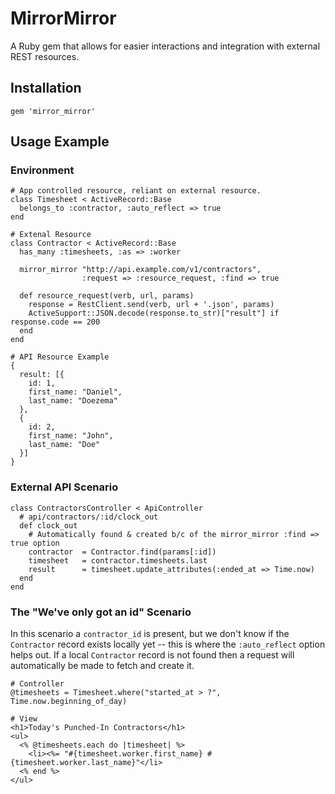 # MirrorMirror

A Ruby gem that allows for easier interactions and integration with external REST resources.

## Installation

    gem 'mirror_mirror'

## Usage Example

### Environment 
    
    # App controlled resource, reliant on external resource.
    class Timesheet < ActiveRecord::Base
      belongs_to :contractor, :auto_reflect => true
    end

    # Extenal Resource
    class Contractor < ActiveRecord::Base
      has_many :timesheets, :as => :worker
      
      mirror_mirror "http://api.example.com/v1/contractors", 
                    :request => :resource_request, :find => true
        
      def resource_request(verb, url, params)
        response = RestClient.send(verb, url + '.json', params)
        ActiveSupport::JSON.decode(response.to_str)["result"] if response.code == 200
      end
    end
    
    # API Resource Example
    {
      result: [{
        id: 1,
        first_name: "Daniel",
        last_name: "Doezema"
      },
      {
        id: 2,
        first_name: "John",
        last_name: "Doe"
      }]
    } 
 
### External API Scenario
  
    class ContractorsController < ApiController
      # api/contractors/:id/clock_out
      def clock_out
        # Automatically found & created b/c of the mirror_mirror :find => true option
        contractor  = Contractor.find(params[:id])
        timesheet   = contractor.timesheets.last
        result      = timesheet.update_attributes(:ended_at => Time.now)
      end
    end
    
### The "We've only got an id" Scenario

In this scenario a `contractor_id` is present, but we don't know if the `Contractor` record exists locally yet -- this is where the `:auto_reflect` option helps out. If a local `Contractor` record is not found then a request will automatically be made to fetch and create it.

    # Controller
    @timesheets = Timesheet.where("started_at > ?", Time.now.beginning_of_day)
    
    # View
    <h1>Today's Punched-In Contractors</h1>
    <ul>
      <% @timesheets.each do |timesheet| %>
        <li><%= "#{timesheet.worker.first_name} #{timesheet.worker.last_name}"</li>
      <% end %>
    </ul>